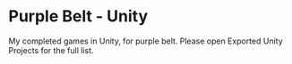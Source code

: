 # Purple Belt - Unity

My completed games in Unity, for purple belt. Please open Exported Unity Projects for the full list.
